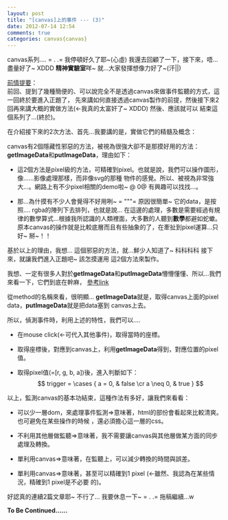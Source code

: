 ```yaml
---
layout: post
title: "[canvas]上的事件 --- (3)"
date: 2012-07-14 12:54
comments: true
categories: canvas{canvas}
---
```


canvas系列.... = . .= 我停頓好久了耶~(心虛) 我還去回顧了一下，接下來，唔...盡量好了~ XDDD
**精神實驗室**咩~ 就...大家發揮想像力好了~(汗\|\|)

[前情提要](http://ichi1234567.github.com/blog/2012/06/07/canvas-evt2/)：<br>
前回、提到了幾種簡便的、可以說完全不是透過canvas來做事件監聽的方式，這一回終於要進入正題了，
先來講如何直接透過canvas製作的前提，然後接下來2回再來講大概的實做方法(←我真的太富奸了~ XDDD) 然後、應該就可以
結束這個系列了...(終於)。

<!-- more -->

在介紹接下來的2次方法、首先...我要講的是，實做它們的精髓及概念：<br>

canvas有2個隱藏性邪惡的方法，被視為很強大卻不是那摸好用的方法：**getImageData**和**putImageData**，理由如下：

- 這2個方法是pixel級的方法，可精確到pixel。也就是說，我們可以操作圖形，像......影像處理那樣，而非像svg的那種
  物件的感覺。所以、被視為非常強大...。網路上有不少pixel相關的demo啦~ @ 0@ 有興趣可以找找...。
  
- 那...為什摸有不少人會覺得不好用咧~ = """= 原因很簡單~ 它的data，是按照.... rgba的陣列下去排列，也就是說...
  在這邊的處理，多數是需要經過有規律的數學算式...根據我所認識的人類裡面，大多數的人聽到**數學**都避如蛇蠍。
  原本canvas的操作就是比較底層而且有些抽象的了，在牽扯到pixel運算...只好~ 掰~！！
  
基於以上的理由，我想... 這個邪惡的方法，就...鮮少人知道了~ 科科科科 接下來，就讓我們進入正題吧~ 該怎摸運用
這2個方法來製作。

我想、一定有很多人對於**getImageData**和**putImageData**懵懵懂懂、所以...我們來看一下，它們到底在幹麻，
[參考link](http://www.html5.jp/canvas/ref/method/getImageData.html)

從method的名稱來看，很明顯... **getImageData**就是，取得canvas上面的pixel data，**putImageData**就是把data塞到
canvas上去。

所以，偵測事件時，利用上述的特性，我們可以....

- 在mouse click(←可代入其他事件)，取得當時的座標。

- 取得座標後，對應到canvas上，利用**getImageData**得到，對應位置的pixel值。

- 取得pixel值(=\[r, g, b, a\])後，進入判斷如下：
  $$
	trigger = \cases {
		a = 0, & false \cr
		a \neq 0, & true
	}
  $$


以上，監測canvas的基本功結束，這種作法有多好，讓我們來看看：<br>

- 可以少一層dom，來處理事件監測$\Longrightarrow$意味著，html的部份會看起來比較清爽。也可避免在某些操作的時候
  ，還必須擔心這一層的css。

- 不利用其他層做監聽$\Longrightarrow$意味著，我不需要讓canvas與其他層做某方面的同步處理及轉換。
  
- 單利用canvas$\Longrightarrow$意味著，在監聽上，可以減少轉換的時間與誤差。

- 單利用canvas$\Longrightarrow$意味著，甚至可以精確到1 pixel (←雖然、我認為在某些情況，精確到1 pixel是不必要
  的)。

  
  
  
好認真的連續2篇文章耶~ 不行了... 我要休息一下~ = . .= 拖稿繼續...w <br>


**To Be Continued……**
  